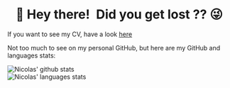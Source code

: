 <h1 align=center>👋 Hey there! Did you get lost ?? 😜</h1>

If you want to see my CV, have a look [here](https://nico-ow.dk/)

Not too much to see on my personal GitHub,
but here are my GitHub and languages stats:

<img align="center" src="https://github-readme-stats.vercel.app/api?username=nobriot&show_icons=true&theme=onedark&hide_border=false&rank_icon=github" alt="Nicolas' github stats" />
<br>
<img align="center" src="https://github-readme-stats.vercel.app/api/top-langs/?username=nobriot&layout=normal&theme=onedark&hide_border=false" alt="Nicolas' languages stats" />

<!--
**nobriot/nobriot** is a ✨ _special_ ✨ repository because its `README.md` (this file) appears on your GitHub profile.

Here are some ideas to get you started:

- 🔭 I’m currently working on ...
- 🌱 I’m currently learning ...
- 👯 I’m looking to collaborate on ...
- 🤔 I’m looking for help with ...
- 💬 Ask me about ...
- 📫 How to reach me: ...
- 😄 Pronouns: ...
- ⚡ Fun fact: ...
-->
